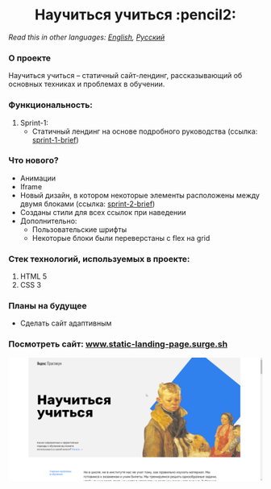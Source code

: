 <h1 align="center">Научиться учиться :pencil2:</h1>

*Read this in other languages: [English](README.md), [Русский](README.ru.md)*

### О проекте
Научиться учиться &ndash; статичный сайт-лендинг, рассказывающий об основных техниках и проблемах в обучении.
### Функциональность: 
1. Sprint-1:
    * Статичный лендинг на основе подробного руководства (ссылка: [sprint-1-brief](./sprint-1/sprint-1-brief.pdf)) 
### Что нового?
  * Анимации
  * Iframe
  * Новый дизайн, в котором некоторые элементы расположены между двумя блоками (ссылка: [sprint-2-brief](sprint-2/sprint-2-brief.pdf))
  * Созданы стили для всех ссылок при наведении
  * Дополнительно:
      * Пользовательские шрифты
      * Некоторые блоки были переверстаны с flex на grid

### Стек технологий, используемых в проекте:
1. HTML 5
2. CSS 3
### Планы на будущее
   * Сделать сайт адаптивным
### Посмотреть сайт: www.static-landing-page.surge.sh

<img src="https://github.com/quis0/my-portfolio/blob/master/images/sprint-2-example.gif" alt="" >
